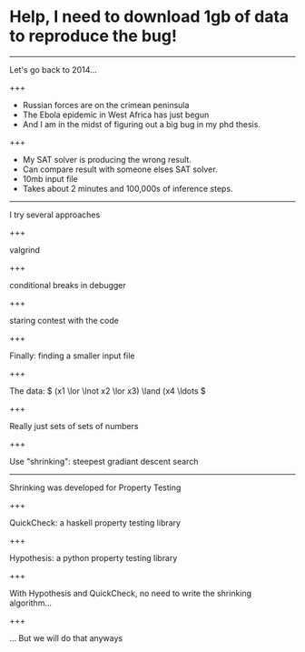 # Help, I need to download 1gb of data to reproduce the bug!
---

Let's go back to 2014...

+++

* Russian forces are on the crimean peninsula
* The Ebola epidemic in West Africa has just begun
* And I am in the midst of figuring out a big bug in my phd thesis.

+++

* My SAT solver is producing the wrong result.
* Can compare result with someone elses SAT solver.
* 10mb input file
* Takes about 2 minutes and 100,000s of inference steps.

---

I try several approaches

+++

valgrind

+++

conditional breaks in debugger

+++

staring contest with the code


+++

Finally: finding a smaller input file

+++

The data: $ (x1 \lor \lnot x2 \lor x3) \land (x4 \ldots $

+++

Really just sets of sets of numbers

+++

Use "shrinking": steepest gradiant descent search


---

Shrinking was developed for Property Testing

+++

QuickCheck: a haskell property testing library

+++

Hypothesis: a python property testing library

+++

With Hypothesis and QuickCheck, no need to write the shrinking algorithm...

+++

... But we will do that anyways

